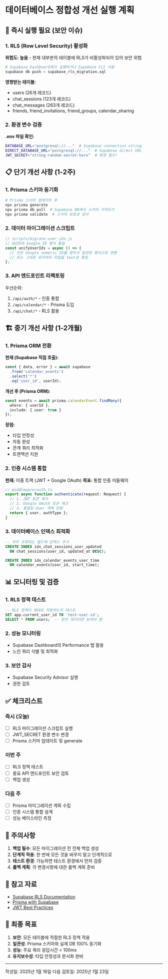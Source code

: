 # 데이터베이스 정합성 개선 실행 계획

## 🚨 즉시 실행 필요 (보안 이슈)

### 1. RLS (Row Level Security) 활성화
**위험도: 높음** - 현재 대부분의 테이블에 RLS가 비활성화되어 있어 보안 위험

```bash
# Supabase Dashboard에서 실행하거나 Supabase CLI 사용
supabase db push < supabase_rls_migration.sql
```

**영향받는 테이블:**
- users (26개 레코드)
- chat_sessions (123개 레코드)
- chat_messages (263개 레코드)
- friends, friend_invitations, friend_groups, calendar_sharing

### 2. 환경 변수 검증
**.env 파일 확인:**
```bash
DATABASE_URL="postgresql://..."  # Supabase connection string
DIRECT_DATABASE_URL="postgresql://..."  # Supabase direct URL
JWT_SECRET="strong-random-secret-here"  # 변경 필수!
```

## 📋 단기 개선 사항 (1-2주)

### 1. Prisma 스키마 동기화
```bash
# Prisma 스키마 업데이트 후
npx prisma generate
npx prisma db pull  # Supabase DB에서 스키마 가져오기
npx prisma validate  # 스키마 유효성 검사
```

### 2. 데이터 마이그레이션 스크립트
```javascript
// scripts/migrate-user-ids.js
// UUID와 Google ID 형식 통일
const unifyUserIds = async () => {
  // 모든 Google numeric ID를 찾아서 일관된 형식으로 변환
  // 또는 그대로 유지하되 타입을 text로 통일
};
```

### 3. API 엔드포인트 리팩토링
우선순위:
1. `/api/auth/*` - 인증 통합
2. `/api/calendar/*` - Prisma 도입
3. `/api/chat/*` - RLS 활용

## 🏗️ 중기 개선 사항 (1-2개월)

### 1. Prisma ORM 전환

**현재 (Supabase 직접 호출):**
```typescript
const { data, error } = await supabase
  .from('calendar_events')
  .select('*')
  .eq('user_id', userId);
```

**개선 후 (Prisma ORM):**
```typescript
const events = await prisma.calendarEvent.findMany({
  where: { userId },
  include: { user: true }
});
```

**장점:**
- 타입 안정성
- 자동 완성
- 관계 쿼리 최적화
- 트랜잭션 지원

### 2. 인증 시스템 통합

**현재:** 이중 트랙 (JWT + Google OAuth)
**목표:** 통합 인증 미들웨어

```typescript
// middleware/auth.ts
export async function authenticate(request: Request) {
  // 1. JWT 토큰 체크
  // 2. Google OAuth 토큰 체크
  // 3. 통합된 User 객체 반환
  return { user, authType };
}
```

### 3. 데이터베이스 인덱스 최적화

```sql
-- 자주 조회되는 필드에 인덱스 추가
CREATE INDEX idx_chat_sessions_user_updated
  ON chat_sessions(user_id, updated_at DESC);

CREATE INDEX idx_calendar_events_user_time
  ON calendar_events(user_id, start_time);
```

## 📊 모니터링 및 검증

### 1. RLS 정책 테스트
```sql
-- RLS 정책이 제대로 작동하는지 테스트
SET app.current_user_id TO 'test-user-id';
SELECT * FROM users;  -- 본인 데이터만 보여야 함
```

### 2. 성능 모니터링
- Supabase Dashboard의 Performance 탭 활용
- 느린 쿼리 식별 및 최적화

### 3. 보안 감사
- Supabase Security Advisor 실행
- 권한 검토

## ✅ 체크리스트

### 즉시 (오늘)
- [ ] RLS 마이그레이션 스크립트 실행
- [ ] JWT_SECRET 환경 변수 변경
- [ ] Prisma 스키마 업데이트 및 generate

### 이번 주
- [ ] RLS 정책 테스트
- [ ] 중요 API 엔드포인트 보안 검토
- [ ] 백업 생성

### 다음 주
- [ ] Prisma 마이그레이션 계획 수립
- [ ] 인증 시스템 통합 설계
- [ ] 성능 베이스라인 측정

## 📝 주의사항

1. **백업 필수**: 모든 마이그레이션 전 전체 백업 생성
2. **단계적 적용**: 한 번에 모든 것을 바꾸지 말고 단계적으로
3. **테스트 환경**: 가능하면 테스트 환경에서 먼저 검증
4. **롤백 계획**: 각 변경사항에 대한 롤백 계획 준비

## 🔗 참고 자료

- [Supabase RLS Documentation](https://supabase.com/docs/guides/auth/row-level-security)
- [Prisma with Supabase](https://www.prisma.io/docs/guides/database/supabase)
- [JWT Best Practices](https://tools.ietf.org/html/rfc8725)

## 🎯 최종 목표

1. **보안**: 모든 테이블에 적절한 RLS 정책 적용
2. **일관성**: Prisma 스키마와 실제 DB 100% 동기화
3. **성능**: 주요 쿼리 응답시간 < 100ms
4. **유지보수성**: 타입 안정성과 문서화 완비

---
작성일: 2025년 1월 16일
다음 검토일: 2025년 1월 23일